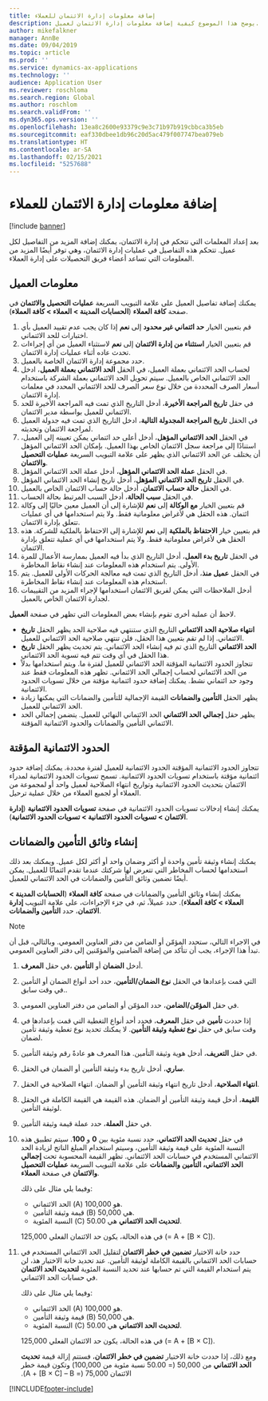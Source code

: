 ```yaml
---
title: إضافة معلومات إدارة الائتمان للعملاء
description: يوضح هذا الموضوع كيفية إضافة معلومات إدارة الائتمان لعميل.
author: mikefalkner
manager: AnnBe
ms.date: 09/04/2019
ms.topic: article
ms.prod: ''
ms.service: dynamics-ax-applications
ms.technology: ''
audience: Application User
ms.reviewer: roschloma
ms.search.region: Global
ms.author: roschlom
ms.search.validFrom: ''
ms.dyn365.ops.version: ''
ms.openlocfilehash: 13ea8c2600e93379c9e3c71b97b919cbbca3b5eb
ms.sourcegitcommit: eaf330dbee1db96c20d5ac479f007747bea079eb
ms.translationtype: HT
ms.contentlocale: ar-SA
ms.lasthandoff: 02/15/2021
ms.locfileid: "5257688"
---
```

# <a name="add-credit-management-information-for-customers"></a>إضافة معلومات إدارة الائتمان للعملاء

[!include [banner](../includes/banner.md)]

بعد إعداد المعلمات التي تتحكم في إدارة الائتمان، يمكنك إضافة المزيد من التفاصيل لكل عميل. تتحكم هذه التفاصيل في عمليات إدارة الائتمان، وهي توفر أيضًا المزيد من المعلومات التي تساعد أعضاء فريق التحصيلات على إدارة العملاء.

## <a name="customer-information"></a>معلومات العميل

يمكنك إضافة تفاصيل العميل على علامة التبويب السريعة **عمليات التحصيل والائتمان‬** في صفحة **كافة العملاء‬** (**الحسابات المدينة \> العملاء \> كافة العملاء‬**).

1. قم بتعيين الخيار **حد ائتماني غير محدود** إلى **نعم** إذا كان يجب عدم تقييد العميل بأي اختبارات للحد الائتماني.
2. قم بتعيين الخيار **استثناء من إدارة الائتمان** إلى **نعم** لاستثناء العميل من أي إجراءات تحدث عاده أثناء عمليات إدارة الائتمان.
3. حدد مجموعة إدارة الائتمان الخاصة بالعميل.
4. لحساب الحد الائتماني بعملة العميل، في الحقل **الحد الائتماني بعملة العميل**، ادخل الحد الائتماني الخاص بالعميل. سيتم تحويل الحد الائتماني بعملة الشركة باستخدام أسعار الصرف المحددة من خلال نوع سعر الصرف للحد الائتماني المحدد في معلمات إدارة الائتمان.
5. في حقل **تاريخ المراجعة الأخيرة**، أدخل التاريخ الذي تمت فيه المراجعة الأخيرة للحد الائتماني للعميل بواسطة مدير الائتمان.
6. في الحقل **تاريخ المراجعة المجدولة التالية**، ادخل التاريخ الذي تمت فيه جدولة العميل لمراجعة الائتمان وتحديثه.
7. في الحقل **الحد الائتماني المؤهل**، أدخل أعلى حد ائتماني يمكن تعيينه إلى العميل، استنادًا إلى مراجعة سجل الائتمان الخاص بهذا العميل. بإمكان الحد الائتماني المؤهل أن يختلف عن الحد الائتماني الذي يظهر على علامة التبويب السريعة **عمليات التحصيل والائتمان‬**.
8. في الحقل **عملة الحد الائتماني المؤهل**، أدخل عملة الحد الائتماني المؤهل.
9. في الحقل **تاريخ الحد الائتماني المؤهل**، أدخل تاريخ إنشاء الحد الائتماني المؤهل.
10. في الحقل **حالة حساب الائتمان**، أدخل حالة حساب الائتمان الخاص بالعميل.
11. في الحقل **سبب الحالة**، أدخل السبب المرتبط بحالة الحساب.
12. قم بتعيين الخيار **مع الوكالة** إلى **نعم** للإشارة إلى أن العميل معين حاليًا إلى وكالة ائتمان. هذه الحقل هي لأغراض معلوماتية فقط. ولا يتم استخدامها في أي عمليات تتعلق بإدارة الائتمان.
13. قم بتعيين خيار **الاحتفاظ بالملكية** إلى **نعم** للإشارة إلى الاحتفاظ بالملكية للشركة. هذه الحقل هي لأغراض معلوماتية فقط. ولا يتم استخدامها في أي عملية تتعلق بإدارة الائتمان.
14. في الحقل **تاريخ بدء العمل**، أدخل التاريخ الذي بدأ فيه العميل بممارسة الأعمال للمرة الأولى. يتم استخدام هذه المعلومات عند إنشاء نقاط المخاطرة.
15. في الحقل **عميل منذ**، أدخل التاريخ الذي تمت فيه معالجة الحركات الأولى للعميل. يتم استخدام هذه المعلومات عند إنشاء نقاط المخاطرة.
16. أدخل الملاحظات التي يمكن لفريق الائتمان استخدامها لإجراء المزيد من التقييمات لجدارة الائتمان الخاص بالعميل.

لاحظ أن عملبة أخرى تقوم بإنشاء بعض المعلومات التي تظهر في صفحة **العميل**.

- يظهر الحقل **تاريخ‏‎ انتهاء صلاحية الحد الائتماني** التاريخ الذي ستنتهي فيه صلاحية الحد الائتماني. إذا لم تقم بتعيين هذا الحقل، فلن تنتهي صلاحية الحد الائتماني للعميل.
- يظهر الحقل **تاريخ‏‎ الحد الائتماني** التاريخ الذي تم فيه إنشاء الحد الائتماني. يتم تحديث هذا الحقل في أي وقت تتم فيه تسوية الحد الائتماني.
- تتجاوز الحدود الائتمانية المؤقتة الحد الائتماني للعميل لفترة ما. ويتم استخدامها بدلاً من الحد الائتماني لحساب إجمالي الحد الائتماني. تظهر هذه المعلومات فقط عند وجود حد ائتماني نشط. يمكنك إضافة حدود ائتمانية مؤقتة من خلال تسويات الحدود الائتمانية.
- يظهر الحقل **التأمين والضمانات** القيمة الإجمالية للتأمين والضمانات التي يمكنها زيادة الحد الائتماني للعميل.
- يظهر حقل **إجمالي الحد الائتماني** الحد الائتماني النهائي للعميل. يتضمن إجمالي الحد الائتماني التأمين والضمانات والحدود الائتمانية المؤقتة.

## <a name="temporary-credit-limits"></a>الحدود الائتمانية المؤقتة

تتجاوز الحدود الائتمانية المؤقتة الحدود الائتمانية للعميل لفترة محددة. يمكنك إضافة حدود ائتمانية مؤقتة باستخدام تسويات الحدود الائتمانية. تسمح تسويات الحدود الائتمانية لمدراء الائتمان بتحديث الحدود الائتمانية وتواريخ انتهاء الصلاحية لعميل واحد أو لمجموعة من العملاء أو لجميع العملاء من خلال عملية ترحيل.

يمكنك إنشاء إدخالات تسويات الحدود الائتمانية في صفحة **تسويات الحدود الائتمانية** (**إدارة الائتمان \> تسويات الحدود الائتمانية‬ \> تسويات الحدود الائتمانية‬**).

## <a name="create-insurance-policies-and-guarantees"></a>إنشاء وثائق التأمين والضمانات

يمكنك إنشاء وثيقة تأمين واحدة أو أكثر وضمان واحد أو أكثر لكل عميل. ويمكنك بعد ذلك استخدامها لحساب المخاطر التي تتعرض لها شركتك عندما تقدم ائتمانًا للعميل. يمكن أيضًا تضمين وثائق التأمين والضمانات في الحد الائتماني للعميل.

يمكنك إنشاء وثائق التأمين والضمانات في صفحة **كافة العملاء‬** (**الحسابات المدينة \> العملاء \> كافة العملاء‬**). حدد عميلاً، ثم، في جزء الإجراءات، على علامة التبويب **إدارة الائتمان**، حدد **التأمين والضمانات**.

> [!NOTE]
> في الاجراء التالي، ستحدد المؤمّن أو الضامن من دفتر العناوين العمومي. وبالتالي، قبل أن تبدأ هذا الإجراء، يجب أن تتأكد من إضافة الضامنين والمؤمّنين إلى دفتر العناوين العمومي.

1. في حقل **المعرف‏‎**، أدخل **الضمان** أو **التأمين**.
2. في الحقل **نوع الضمان/التأمين**، حدد أحد أنواع الضمان أو التأمين‏‎ التي قمت بإعدادها في وقت سابق..
3. في حقل **المؤمّن/الضامن**، حدد المؤمّن أو الضامن من دفتر العناوين العمومي. 
4. إذا حددت **تأمين** في حقل **المعرف**، فحدد أحد أنواع التغطية التي قمت بإعدادها في وقت سابق في حقل **نوع تغطية وثيقة التأمين**. لا يمكنك تحديد نوع تغطية وثيقة تأمين لضمان.
5. في حقل **التعريف**، أدخل هوية وثيقة التأمين. هذا المعرف هو عادةً رقم وثيقة التأمين.
6. في الحقل‏‎ **ساري‬**، أدخل تاريخ بدء وثيقة التأمين أو الضمان.
7. في الحقل‏‎ **انتهاء الصلاحية‬**، أدخل تاريخ انتهاء وثيقة التأمين أو الضمان. انتهاء الصلاحية.
8. في الحقل‏‎ **القيمة‬**، أدخل قيمة وثيقة التأمين أو الضمان. هذه القيمة هي القيمة الكاملة لوثيقة التأمين.
9. في حقل **العملة**، حدد عملة قيمة وثيقة التأمين. 
10. في حقل **تحديث الحد الائتماني**، حدد نسبة مئوية بين **0** و **100**. سيتم تطبيق هذه النسبة المئوية على قيمة وثيقة التأمين، وسيتم استخدام المبلغ الناتج لزيادة الحد الائتماني المستخدم في حسابات الحد الائتماني. تظهر القيمة المحسوبة تحت **إجمالي الحد الائتماني، التأمين والضمانات** على علامة التبويب السريعة **عمليات التحصيل والائتمان‬** في صفحة **العملاء**.

    وفيما يلي مثال على ذلك:

    - الحد الائتماني (A) هو 100,000.
    - قيمة وثيقة التأمين (B) هي 50,000.
    - النسبة المئوية (C) **لتحديث الحد الائتماني** هي 50.00.
    
    في هذه الحالة، يكون حد الائتمان الفعلي 125,000 (= A + \[B × C\]).

11. حدد خانة الاختيار **تضمين في خطر الائتمان** لتقليل الحد الائتماني المستخدم في حسابات الحد الائتماني بالقيمة الكاملة لوثيقة التأمين. عند تحديد خانة الاختيار هذ، لن يتم استخدام القيمة التي تم حسابها عند تحديد النسبة المئوية **لتحديث الحد الائتمان** في حسابات الحد الائتماني.

    وفيما يلي مثال على ذلك:

    - الحد الائتماني (A) هو 100,000.
    - قيمة وثيقة التأمين (B) هي 50,000.
    - النسبة المئوية (C) **لتحديث الحد الائتماني** هي 50.00.

    في هذه الحالة، يكون حد الائتمان الفعلي 125,000 (= A + \[B × C\]).
    
    ومع ذلك، إذا حددت خانة الاختيار **تضمين في خطر الائتمان‬‏‫**، فستتم إزالة قيمة **تحديث الحد الائتماني** من 50,000 (= 50.00 نسبة مئوية من 100,000) وتكون قيمة خطر الائتمان 75,000 (= A + \[B × C\] – B).


[!INCLUDE[footer-include](../../includes/footer-banner.md)]